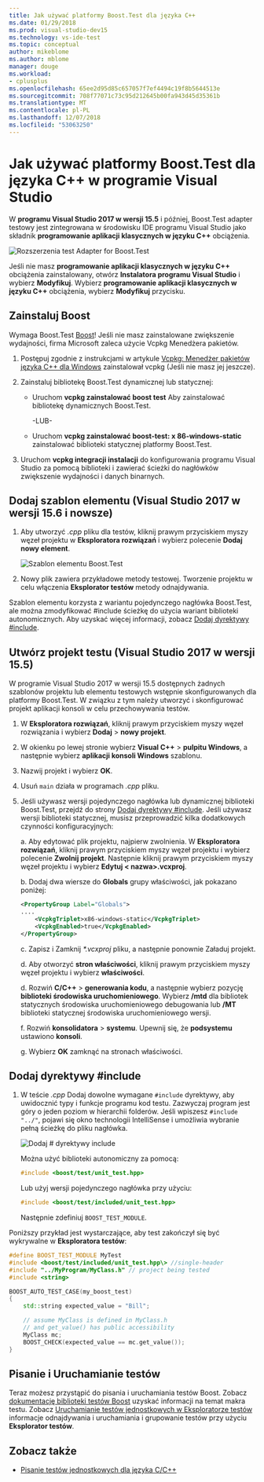```yaml
---
title: Jak używać platformy Boost.Test dla języka C++
ms.date: 01/29/2018
ms.prod: visual-studio-dev15
ms.technology: vs-ide-test
ms.topic: conceptual
author: mikeblome
ms.author: mblome
manager: douge
ms.workload:
- cplusplus
ms.openlocfilehash: 65ee2d95d85c657057f7ef4494c19f8b5644513e
ms.sourcegitcommit: 708f77071c73c95d212645b00fa943d45d35361b
ms.translationtype: MT
ms.contentlocale: pl-PL
ms.lasthandoff: 12/07/2018
ms.locfileid: "53063250"
---
```

# <a name="how-to-use-boosttest-for-c-in-visual-studio"></a>Jak używać platformy Boost.Test dla języka C++ w programie Visual Studio

W **programu Visual Studio 2017 w wersji 15.5** i później, Boost.Test adapter testowy jest zintegrowana w środowisku IDE programu Visual Studio jako składnik **programowanie aplikacji klasycznych w języku C++** obciążenia.

![Rozszerzenia test Adapter for Boost.Test](media/cpp-boost-component.png)

Jeśli nie masz **programowanie aplikacji klasycznych w języku C++** obciążenia zainstalowany, otwórz **Instalatora programu Visual Studio** i wybierz **Modyfikuj**. Wybierz **programowanie aplikacji klasycznych w języku C++** obciążenia, wybierz **Modyfikuj** przycisku.

## <a name="install-boost"></a>Zainstaluj Boost

Wymaga Boost.Test [Boost](http://www.boost.org/)! Jeśli nie masz zainstalowane zwiększenie wydajności, firma Microsoft zaleca użycie Vcpkg Menedżera pakietów.

1. Postępuj zgodnie z instrukcjami w artykule [Vcpkg: Menedżer pakietów języka C++ dla Windows](/cpp/vcpkg) zainstalował vcpkg (Jeśli nie masz jej jeszcze).

1. Zainstaluj bibliotekę Boost.Test dynamicznej lub statycznej:

    - Uruchom **vcpkg zainstalować boost test** Aby zainstalować bibliotekę dynamicznych Boost.Test.

       -LUB-

    - Uruchom **vcpkg zainstalować boost-test: x 86-windows-static** zainstalować biblioteki statycznej platformy Boost.Test.

1. Uruchom **vcpkg integracji instalacji** do konfigurowania programu Visual Studio za pomocą biblioteki i zawierać ścieżki do nagłówków zwiększenie wydajności i danych binarnych.

## <a name="add-the-item-template-visual-studio-2017-version-156-and-later"></a>Dodaj szablon elementu (Visual Studio 2017 w wersji 15.6 i nowsze)

1. Aby utworzyć *.cpp* pliku dla testów, kliknij prawym przyciskiem myszy węzeł projektu w **Eksploratora rozwiązań** i wybierz polecenie **Dodaj nowy element**.

   ![Szablon elementu Boost.Test](media/boost_test_item_template.png)

1. Nowy plik zawiera przykładowe metody testowej. Tworzenie projektu w celu włączenia **Eksplorator testów** metody odnajdywania.

Szablon elementu korzysta z wariantu pojedynczego nagłówka Boost.Test, ale można zmodyfikować #include ścieżkę do użycia wariant biblioteki autonomicznych. Aby uzyskać więcej informacji, zobacz [Dodaj dyrektywy #include](#add-include-directives).

## <a name="create-a-test-project-visual-studio-2017-version-155"></a>Utwórz projekt testu (Visual Studio 2017 w wersji 15.5)

W programie Visual Studio 2017 w wersji 15.5 dostępnych żadnych szablonów projektu lub elementu testowych wstępnie skonfigurowanych dla platformy Boost.Test. W związku z tym należy utworzyć i skonfigurować projekt aplikacji konsoli w celu przechowywania testów.

1. W **Eksploratora rozwiązań**, kliknij prawym przyciskiem myszy węzeł rozwiązania i wybierz **Dodaj** > **nowy projekt**.

1. W okienku po lewej stronie wybierz **Visual C++** > **pulpitu Windows**, a następnie wybierz **aplikacji konsoli Windows** szablonu.

1. Nazwij projekt i wybierz **OK**.

1. Usuń `main` działa w programach *.cpp* pliku.

1. Jeśli używasz wersji pojedynczego nagłówka lub dynamicznej biblioteki Boost.Test, przejdź do strony [Dodaj dyrektywy #include](#add-include-directives). Jeśli używasz wersji biblioteki statycznej, musisz przeprowadzić kilka dodatkowych czynności konfiguracyjnych:

   a. Aby edytować plik projektu, najpierw zwolnienia. W **Eksploratora rozwiązań**, kliknij prawym przyciskiem myszy węzeł projektu i wybierz polecenie **Zwolnij projekt**. Następnie kliknij prawym przyciskiem myszy węzeł projektu i wybierz **Edytuj < nazwa\>.vcxproj**.

   b. Dodaj dwa wiersze do **Globals** grupy właściwości, jak pokazano poniżej:

    ```xml
    <PropertyGroup Label="Globals">
    ....
        <VcpkgTriplet>x86-windows-static</VcpkgTriplet>
        <VcpkgEnabled>true</VcpkgEnabled>
    </PropertyGroup>
    ```
   c. Zapisz i Zamknij  *\*.vcxproj* pliku, a następnie ponownie Załaduj projekt.

   d. Aby otworzyć **stron właściwości**, kliknij prawym przyciskiem myszy węzeł projektu i wybierz **właściwości**.

   d. Rozwiń **C/C++** > **generowania kodu**, a następnie wybierz pozycję **biblioteki środowiska uruchomieniowego**. Wybierz **/mtd** dla bibliotek statycznych środowiska uruchomieniowego debugowania lub **/MT** biblioteki statycznej środowiska uruchomieniowego wersji.

   f. Rozwiń **konsolidatora** > **systemu**. Upewnij się, że **podsystemu** ustawiono **konsoli**.

   g. Wybierz **OK** zamknąć na stronach właściwości.

## <a name="add-include-directives"></a>Dodaj dyrektywy #include

1. W teście *.cpp* Dodaj dowolne wymagane `#include` dyrektywy, aby uwidocznić typy i funkcje programu kod testu. Zazwyczaj program jest góry o jeden poziom w hierarchii folderów. Jeśli wpiszesz `#include "../"`, pojawi się okno technologii IntelliSense i umożliwia wybranie pełną ścieżkę do pliku nagłówka.

   ![Dodaj # dyrektywy include](media/cpp-gtest-includes.png)

   Można użyć biblioteki autonomiczny za pomocą:

   ```cpp
   #include <boost/test/unit_test.hpp>
   ```

   Lub użyj wersji pojedynczego nagłówka przy użyciu:

   ```cpp
   #include <boost/test/included/unit_test.hpp>
   ```

   Następnie zdefiniuj `BOOST_TEST_MODULE`.

Poniższy przykład jest wystarczające, aby test zakończył się być wykrywalne w **Eksploratora testów**:

```cpp
#define BOOST_TEST_MODULE MyTest
#include <boost/test/included/unit_test.hpp\> //single-header
#include "../MyProgram/MyClass.h" // project being tested
#include <string>

BOOST_AUTO_TEST_CASE(my_boost_test)
{
    std::string expected_value = "Bill";

    // assume MyClass is defined in MyClass.h
    // and get_value() has public accessibility
    MyClass mc;
    BOOST_CHECK(expected_value == mc.get_value());
}
```

## <a name="write-and-run-tests"></a>Pisanie i Uruchamianie testów

Teraz możesz przystąpić do pisania i uruchamiania testów Boost. Zobacz [dokumentację biblioteki testów Boost](http://www.boost.org/doc/libs/release/libs/test/doc/html/index.html) uzyskać informacji na temat makra testu. Zobacz [Uruchamianie testów jednostkowych w Eksploratorze testów](run-unit-tests-with-test-explorer.md) informacje odnajdywania i uruchamiania i grupowanie testów przy użyciu **Eksplorator testów**.

## <a name="see-also"></a>Zobacz także

- [Pisanie testów jednostkowych dla języka C/C++](writing-unit-tests-for-c-cpp.md)
